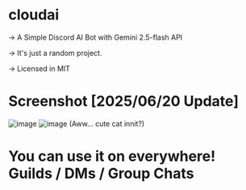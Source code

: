 # cloudai
-> A Simple Discord AI Bot with Gemini 2.5-flash API

-> It's just a random project.

-> Licensed in MIT

# Screenshot [2025/06/20 Update]
![image](https://github.com/user-attachments/assets/291e84f3-8f14-4dc2-a673-1fef33c1a364)
![image](https://github.com/user-attachments/assets/003525a4-0acb-41b2-9591-8827e9059f90)
(Aww... cute cat innit?)

# You can use it on everywhere! Guilds / DMs / Group Chats
